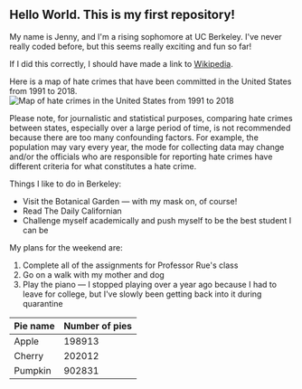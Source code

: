 ## Hello World. This is my first repository!

My name is Jenny, and I'm a rising sophomore at UC Berkeley. I've never really coded before, but this seems really exciting and fun so far!

If I did this correctly, I should have made a link to [Wikipedia](https://wikipedia.org/).

Here is a map of hate crimes that have been committed in the United States from 1991 to 2018.
![Map of hate crimes in the United States from 1991 to 2018](https://docs.google.com/spreadsheets/d/e/2PACX-1vTvZaGwuLWeh4SPe3RveZV82RXplkPcFtT7-qliLs_pxrdxvz4xIs32wej7oeozJ6kSglM82sw0IR21/pubchart?oid=469803788&format=image)

Please note, for journalistic and statistical purposes, comparing hate crimes between states, especially over a large period of time, is not recommended because there are too many confounding factors. For example, the population may vary every year, the mode for collecting data may change and/or the officials who are responsible for reporting hate crimes have different criteria for what constitutes a hate crime.

Things I like to do in Berkeley:

* Visit the Botanical Garden — with my mask on, of course!
* Read The Daily Californian
* Challenge myself academically and push myself to be the best student I can be

My plans for the weekend are:

1. Complete all of the assignments for Professor Rue's class
2. Go on a walk with my mother and dog
3. Play the piano — I stopped playing over a year ago because I had to leave for college, but I've slowly been getting back into it during quarantine

| Pie name | Number of pies |
|----------|----------------|
| Apple    | 198913         |
| Cherry   | 202012         |
|Pumpkin   | 902831         |
